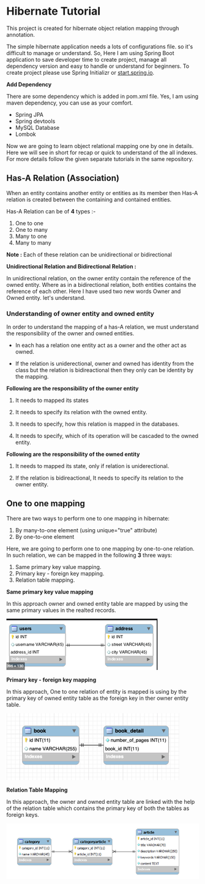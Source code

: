 # Hibernate Tutorial

This project is created for hibernate object relation mapping through annotation. 

The simple hibernate application needs a lots of configurations file. so it's difficult to manage or understand. So,
Here I am using Spring Boot application to save developer time to create project, manage all dependency version and easy to handle or understand for beginners. To create project please use Spring Initializr or [start.spring.io](https://start.spring.io/).

**Add Dependency**

There are some dependency which is added in pom.xml file. Yes, I am using maven dependency, you can use as your comfort.

* Spring JPA 
* Spring devtools
* MySQL Database
* Lombok

Now we are going to learn object relational mapping one by one in details. Here we will see in short for recap or quick to understand of the all indexes. For more details follow the given separate tutorials in the same repository.

## Has-A Relation (Association)

When an entity contains another entity or entities as its member then Has-A relation is created between the containing and contained entities.

Has-A Relation can be of **4** types :-

1. One to one
2. One to many
3. Many to one
4. Many to many

**Note :** Each of these relation can be unidirectional or bidirectional

**Unidirectional Relation and Bidirectional Relation :**

In unidirectional relation, on the owner entity contain the reference of the owned entity. Where as in a bidirectional relation, both entities contains the reference of each other. Here I have used two new words Owner and Owned entity. let's understand.

### Understanding of owner entity and owned entity

In order to understand the mapping of a has-A relation, we must understand the responsibility of the owner and owned entities.

* In each has a relation one entity act as a owner and the other act as owned.

* If the relation is uniderectional, owner and owned has identity from the class but the relation is bidireactional then they only can be identity by the mapping.

**Following are the responsibility of the owner entity**

1. It needs to mapped its states

2. It needs to specify its relation with the owned entity.

3. It needs to specify, how this relation is mapped in the databases.

4. It needs to specify, which of its operation will be cascaded to the owned entity. 

**Following are the responsibility of the owned entity**

1. It needs to mapped its state, only if relation is uniderectional.

2. If the relation is bidireactional, It needs to specify its relation to the owner entity.

## One to one mapping

There are two ways to perform one to one mapping in hibernate:

1. By many-to-one element (using unique="true" attribute)
2. By one-to-one element

Here, we are going to perform one to one mapping by one-to-one relation. In such relation, we can be mapped in the following **3** three ways:

1. Same primary key value mapping.
2. Primary key - foreign key mapping.
3. Relation table mapping.

**Same primary key value mapping**

In this approach owner and owned entity table are mapped by using the same primary values in the realted records.

![](one-to-one/img/onetoone-samePk.png)

**Primary key - foreign key mapping**

In this approach, One to one relation of entity is mapped is using  by the primary key of owned entity table as the foreign key in ther owner entity table.

![](one-to-one/img/ontoone-foreignKey.png)

**Relation Table Mapping**

In this approach, the owner and owned entity table are linked with the help of the relation table which contains the primary key of both the tables as foreign keys.

![](one-to-one/img/one-to-one_relation-table.png)
